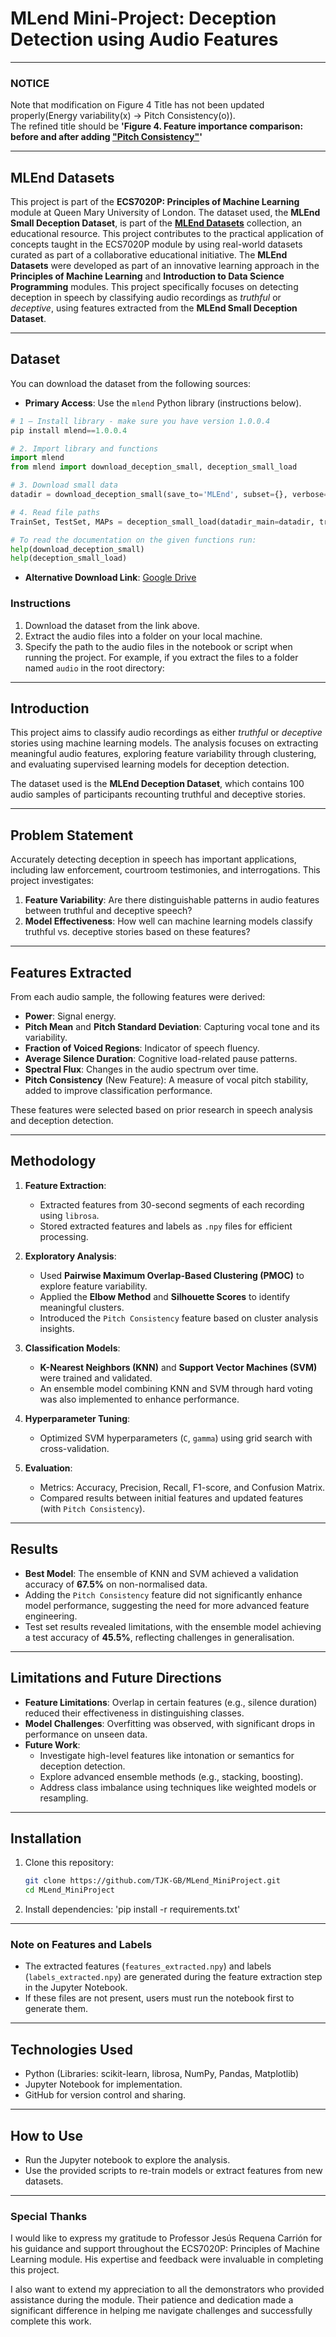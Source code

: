 # MLend Mini-Project: Deception Detection using Audio Features
---
### NOTICE
Note that modification on Figure 4 Title has not been updated properly(Energy variability(x) -> Pitch Consistency(o)).<br>
The refined title should be <b>'Figure 4. Feature importance comparison: before and after adding <u>"Pitch Consistency"</u>'</b>

---

## MLEnd Datasets

This project is part of the **ECS7020P: Principles of Machine Learning** module at Queen Mary University of London. The dataset used, the **MLEnd Small Deception Dataset**, is part of the [**MLEnd Datasets**](https://mlenddatasets.github.io/) collection, an educational resource. This project contributes to the practical application of concepts taught in the ECS7020P module by using real-world datasets curated as part of a collaborative educational initiative.
The **MLEnd Datasets** were developed as part of an innovative learning approach in the **Principles of Machine Learning** and **Introduction to Data Science Programming** modules. 
This project specifically focuses on detecting deception in speech by classifying audio recordings as *truthful* or *deceptive*, using features extracted from the **MLEnd Small Deception Dataset**.

---
## Dataset

You can download the dataset from the following sources:
- **Primary Access**: Use the `mlend` Python library (instructions below).
```python
# 1 – Install library - make sure you have version 1.0.0.4
pip install mlend==1.0.0.4

# 2. Import library and functions
import mlend
from mlend import download_deception_small, deception_small_load

# 3. Download small data
datadir = download_deception_small(save_to='MLEnd', subset={}, verbose=1, overwrite=False)

# 4. Read file paths
TrainSet, TestSet, MAPs = deception_small_load(datadir_main=datadir, train_test_split=None, verbose=1, encode_labels=True)

# To read the documentation on the given functions run:
help(download_deception_small)
help(deception_small_load)
```
 
- **Alternative Download Link**: [Google Drive](https://drive.google.com/file/d/1Yf-A07B8R84QfBmKrBi__8HWiVcpzZGU/view)
### Instructions
1. Download the dataset from the link above.
2. Extract the audio files into a folder on your local machine.
3. Specify the path to the audio files in the notebook or script when running the project.
   For example, if you extract the files to a folder named `audio` in the root directory:
   
---

## Introduction
This project aims to classify audio recordings as either *truthful* or *deceptive* stories using machine learning models. The analysis focuses on extracting meaningful audio features, exploring feature variability through clustering, and evaluating supervised learning models for deception detection.

The dataset used is the **MLEnd Deception Dataset**, which contains 100 audio samples of participants recounting truthful and deceptive stories.

---

## Problem Statement
Accurately detecting deception in speech has important applications, including law enforcement, courtroom testimonies, and interrogations. This project investigates:
1. **Feature Variability**: Are there distinguishable patterns in audio features between truthful and deceptive speech?
2. **Model Effectiveness**: How well can machine learning models classify truthful vs. deceptive stories based on these features?

---

## Features Extracted
From each audio sample, the following features were derived:
- **Power**: Signal energy.
- **Pitch Mean** and **Pitch Standard Deviation**: Capturing vocal tone and its variability.
- **Fraction of Voiced Regions**: Indicator of speech fluency.
- **Average Silence Duration**: Cognitive load-related pause patterns.
- **Spectral Flux**: Changes in the audio spectrum over time.
- **Pitch Consistency** (New Feature): A measure of vocal pitch stability, added to improve classification performance.

These features were selected based on prior research in speech analysis and deception detection.

---

## Methodology
1. **Feature Extraction**:
   - Extracted features from 30-second segments of each recording using `librosa`.
   - Stored extracted features and labels as `.npy` files for efficient processing.

2. **Exploratory Analysis**:
   - Used **Pairwise Maximum Overlap-Based Clustering (PMOC)** to explore feature variability.
   - Applied the **Elbow Method** and **Silhouette Scores** to identify meaningful clusters.
   - Introduced the `Pitch Consistency` feature based on cluster analysis insights.

3. **Classification Models**:
   - **K-Nearest Neighbors (KNN)** and **Support Vector Machines (SVM)** were trained and validated.
   - An ensemble model combining KNN and SVM through hard voting was also implemented to enhance performance.

4. **Hyperparameter Tuning**:
   - Optimized SVM hyperparameters (`C`, `gamma`) using grid search with cross-validation.

5. **Evaluation**:
   - Metrics: Accuracy, Precision, Recall, F1-score, and Confusion Matrix.
   - Compared results between initial features and updated features (with `Pitch Consistency`).

---

## Results
- **Best Model**: The ensemble of KNN and SVM achieved a validation accuracy of **67.5%** on non-normalised data.
- Adding the `Pitch Consistency` feature did not significantly enhance model performance, suggesting the need for more advanced feature engineering.
- Test set results revealed limitations, with the ensemble model achieving a test accuracy of **45.5%**, reflecting challenges in generalisation.

---

## Limitations and Future Directions
- **Feature Limitations**: Overlap in certain features (e.g., silence duration) reduced their effectiveness in distinguishing classes.
- **Model Challenges**: Overfitting was observed, with significant drops in performance on unseen data.
- **Future Work**:
  - Investigate high-level features like intonation or semantics for deception detection.
  - Explore advanced ensemble methods (e.g., stacking, boosting).
  - Address class imbalance using techniques like weighted models or resampling.

---

## Installation
1. Clone this repository:
   ```bash
   git clone https://github.com/TJK-GB/MLend_MiniProject.git
   cd MLend_MiniProject
   
2. Install dependencies:
   'pip install -r requirements.txt'
   
---

### Note on Features and Labels
- The extracted features (`features_extracted.npy`) and labels (`labels_extracted.npy`) are generated during the feature extraction step in the Jupyter Notebook.
- If these files are not present, users must run the notebook first to generate them.

---

## Technologies Used
- Python (Libraries: scikit-learn, librosa, NumPy, Pandas, Matplotlib)
- Jupyter Notebook for implementation.
- GitHub for version control and sharing.

---

## How to Use
- Run the Jupyter notebook to explore the analysis.
- Use the provided scripts to re-train models or extract features from new datasets.

---

### Special Thanks
I would like to express my gratitude to Professor Jesús Requena Carrión for his guidance and support throughout the ECS7020P: Principles of Machine Learning module.
His expertise and feedback were invaluable in completing this project.

I also want to extend my appreciation to all the demonstrators who provided assistance during the module.
Their patience and dedication made a significant difference in helping me navigate challenges and successfully complete this work.
